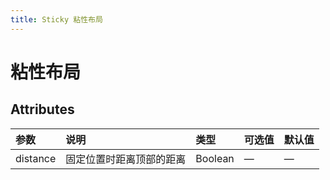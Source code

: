 ```yaml
---
title: Sticky 粘性布局
---
```


# 粘性布局


<ClientOnly>
<sticky-demo-1></sticky-demo-1>
</ClientOnly>

## Attributes
| 参数          | 说明          |   类型  | 可选值  | 默认值  |
| :------------- |:-------------|:-------|:-------|:-------|
| distance          | 固定位置时距离顶部的距离      |  Boolean |   —  |   —  |


